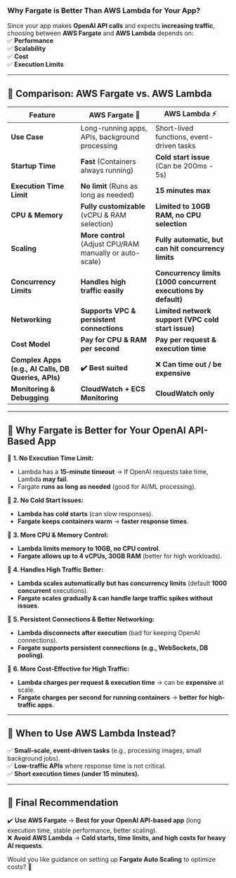 ### **Why Fargate is Better Than AWS Lambda for Your App?**  

Since your app makes **OpenAI API calls** and expects **increasing traffic**, choosing between **AWS Fargate** and **AWS Lambda** depends on:  
✅ **Performance**  
✅ **Scalability**  
✅ **Cost**  
✅ **Execution Limits**  

---

## **🔹 Comparison: AWS Fargate vs. AWS Lambda**
| Feature | **AWS Fargate** 🚀 | **AWS Lambda** ⚡ |
|----------|----------------|----------------|
| **Use Case** | Long-running apps, APIs, background processing | Short-lived functions, event-driven tasks |
| **Startup Time** | **Fast** (Containers always running) | **Cold start issue** (Can be 200ms - 5s) |
| **Execution Time Limit** | **No limit** (Runs as long as needed) | **15 minutes max** |
| **CPU & Memory** | **Fully customizable** (vCPU & RAM selection) | **Limited to 10GB RAM, no CPU selection** |
| **Scaling** | **More control** (Adjust CPU/RAM manually or auto-scale) | **Fully automatic, but can hit concurrency limits** |
| **Concurrency Limits** | **Handles high traffic easily** | **Concurrency limits (1000 concurrent executions by default)** |
| **Networking** | **Supports VPC & persistent connections** | **Limited network support (VPC cold start issue)** |
| **Cost Model** | **Pay for CPU & RAM per second** | **Pay per request & execution time** |
| **Complex Apps (e.g., AI Calls, DB Queries, APIs)** | **✔️ Best suited** | ❌ **Can time out / be expensive** |
| **Monitoring & Debugging** | **CloudWatch + ECS Monitoring** | **CloudWatch only** |

---

## **🔹 Why Fargate is Better for Your OpenAI API-Based App**
🔸 **1. No Execution Time Limit:**  
- Lambda has a **15-minute timeout** → If OpenAI requests take time, Lambda **may fail**.  
- Fargate **runs as long as needed** (good for AI/ML processing).  

🔸 **2. No Cold Start Issues:**  
- **Lambda has cold starts** (can slow responses).  
- **Fargate keeps containers warm** → **faster response times**.  

🔸 **3. More CPU & Memory Control:**  
- **Lambda limits memory to 10GB, no CPU control**.  
- **Fargate allows up to 4 vCPUs, 30GB RAM** (better for high workloads).  

🔸 **4. Handles High Traffic Better:**  
- **Lambda scales automatically but has concurrency limits** (default **1000 concurrent** executions).  
- **Fargate scales gradually & can handle large traffic spikes without issues**.  

🔸 **5. Persistent Connections & Better Networking:**  
- **Lambda disconnects after execution** (bad for keeping OpenAI connections).  
- **Fargate supports persistent connections (e.g., WebSockets, DB pooling)**.  

🔸 **6. More Cost-Effective for High Traffic:**  
- **Lambda charges per request & execution time** → can be **expensive** at scale.  
- **Fargate charges per second for running containers** → **better for high-traffic apps**.  

---

## **🔹 When to Use AWS Lambda Instead?**
✅ **Small-scale, event-driven tasks** (e.g., processing images, small background jobs).  
✅ **Low-traffic APIs** where response time is not critical.  
✅ **Short execution times (under 15 minutes).**  

---

## **🔹 Final Recommendation**
✔️ **Use AWS Fargate** → **Best for your OpenAI API-based app** (long execution time, stable performance, better scaling).  
❌ **Avoid AWS Lambda** → **Cold starts, time limits, and high costs for heavy AI requests**.  

Would you like guidance on setting up **Fargate Auto Scaling** to optimize costs? 🚀

